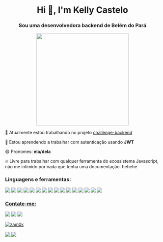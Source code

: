 <h1 align="center">Hi 👋, I'm Kelly Castelo</h1>
<h3 align="center">Sou uma desenvolvedora backend de Belém do Pará</h3>
<p align="center"><img src="https://64.media.tumblr.com/6721d0289ba04b8c03908e3b216ff360/2c4b5faffa0b56a4-4f/s400x600/16c40f8ac4c3f71d9c50b9b2b5129d3f892e9de6.gifv" width="300px"/></p>


 🔭 Atualmente estou trabalhando no projeto [challenge-backend](https://github.com/zam0k/challenge-backend)

 🌱 Estou aprendendo a trabalhar com autenticação usando **JWT**

 😄 Pronomes: **ela/dela**

 :fire: Livre para trabalhar com qualquer ferramenta do ecossistema Javascript, não me intimido por nada que tenha uma documentação. hehehe


<h3 align="left">Linguagens e ferramentas:</h3>
<p align="left"><a href="" target="blank"><img src="https://img.shields.io/badge/Windows-0078D6?style=for-the-badge&logo=windows&logoColor=white"/> </a><img src="https://img.shields.io/badge/Ubuntu-E95420?style=for-the-badge&logo=ubuntu&logoColor=white"/></a> <a href="" target="blank"><img src="https://img.shields.io/badge/JavaScript-323330?style=for-the-badge&logo=javascript&logoColor=F7DF1E"/> <a href="" target="blank"><img src="https://img.shields.io/badge/Node.js-43853D?style=for-the-badge&logo=node.js&logoColor=white"/> <a href="" target="blank"><img src="https://img.shields.io/badge/TypeScript-007ACC?style=for-the-badge&logo=typescript&logoColor=white"/> <a href="" target="blank"><img src="https://img.shields.io/badge/Express.js-404D59?style=for-the-badge"/> <a href="" target="blank"><img src="https://img.shields.io/badge/PostgreSQL-316192?style=for-the-badge&logo=postgresql&logoColor=white"/> <a href="" target="blank"><img src="https://img.shields.io/badge/MongoDB-4EA94B?style=for-the-badge&logo=mongodb&logoColor=white"/> <a href="" target="blank"><img src="https://img.shields.io/badge/docker-%230db7ed.svg?style=for-the-badge&logo=docker&logoColor=white"/> <a href="" target="blank"><img src="https://img.shields.io/badge/Insomnia-black?style=for-the-badge&logo=insomnia&logoColor=5849BE"/> <a href="" target="blank"><img src="https://img.shields.io/badge/Postman-FF6C37?style=for-the-badge&logo=postman&logoColor=white"/> <a href="" target="blank"><img src="https://img.shields.io/badge/-jest-%23C21325?style=for-the-badge&logo=jest&logoColor=white"/> <a href="" target="blank"><img src="https://img.shields.io/badge/-Swagger-%23Clojure?style=for-the-badge&logo=swagger&logoColor=white"/> <a href="" target="blank"><img src="https://img.shields.io/badge/ESLint-4B3263?style=for-the-badge&logo=eslint&logoColor=white"/> <a href="" target="blank"><img src="https://img.shields.io/badge/prettier-1A2C34?style=for-the-badge&logo=prettier&logoColor=F7BA3E"/> <a href="" target="blank"><img src="https://img.shields.io/badge/Visual%20Studio%20Code-0078d7.svg?style=for-the-badge&logo=visual-studio-code&logoColor=white"/></p>

<h3 align="left">Contate-me:</h3>
<p align="left"> <a href="https://twitter.com/zamok97" target="blank"><img src="https://img.shields.io/badge/Zamok97-%231DA1F2.svg?style=for-the-badge&logo=Twitter&logoColor=white" /></a> <a href="mailto:kellyplcastelo@gmail.com" target="blank"><img src="https://img.shields.io/badge/Gmail-D14836?style=for-the-badge&logo=gmail&logoColor=white"/></a> <a href="" target="blank"><img src="https://img.shields.io/badge/Zamok%231481-%237289DA.svg?style=for-the-badge&logo=discord&logoColor=white"/></p>
 
 <p align="left"> <a href="https://github.com/ryo-ma/github-profile-trophy"><img src="https://github-profile-trophy.vercel.app/?username=zam0k" alt="zam0k" /></a> </p>

 <a href="https://github.com/anuraghazra/github-readme-stats">
  <img align="center" src="https://github-readme-stats.vercel.app/api/top-langs?username=zam0k&show_icons=true&theme=dark&locale=en&layout=compact" />
</a>
<a href="https://github.com/anuraghazra/convoychat">
  <img align="center" src="https://github-readme-stats.vercel.app/api?username=zam0k&show_icons=true&theme=dark&locale=en" />
</a>


